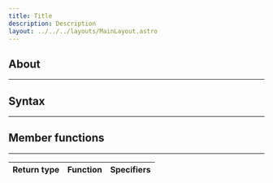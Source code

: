 ```yaml
---
title: Title
description: Description
layout: ../../../layouts/MainLayout.astro
---
```


## About

---


## Syntax

---

## Member functions

---

| Return type | Function                                                               | Specifiers
| ----------- | ---------------------------------------------------------------------- | -----------
